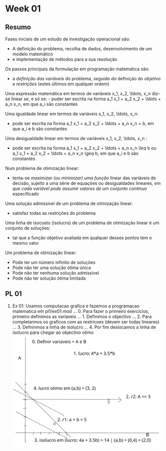 # Week 01

## Resumo 

Fases iniciais de um estudo de investigação operacional são:
 - A definição do problema, recolha de dados, desenvolvimento de um modelo matemático
 - e implementação de métodos para a sua resolução
  
Os passos principais da formulação em programação matemática são: 
 - a *definição das variáveis* do problema, *seguida da* definição do *objetivo e restrições* (estes últimos em qualquer ordem)
   
Uma expressão matemática em termos de variáveis x_1, x_2, \ldots, x_n diz-se linear se, e só se: - puder ser escrita na forma a_1 x_1 + a_2 x_2 + \ldots + a_n x_n, em que a_i são constantes
  
Uma igualdade linear em termos de variáveis x_1, x_2, \ldots, x_n:
 - pode ser escrita na forma a_1 x_1 + a_2 x_2 + \ldots + a_n x_n *=* b, em que a_i e b são constantes
  
Uma desigualdade linear em termos de variáveis x_1, x_2, \ldots, x_n :
 - pode ser escrita na forma a_1 x_1 + a_2 x_2 + \ldots + a_n x_n *\leq* b ou a_1 x_1 + a_2 x_2 + \ldots + a_n x_n *\geq* b, em que a_i e b são constantes
  
Num problema de otimização linear: 
 - tenta-se *maximizar (ou minimizar) uma função* linear das variáveis de decisão, sujeito a uma série de equações ou desigualdades lineares, *em que cada variável pode assumir valores de um conjunto contínuo* especificado
  
Uma solução admissível de um problema de otimização linear:
 - satisfaz todas as restrições do problema
  
Uma linha de isocusto (isolucro) de um problema de otimização linear é um conjunto de soluções:
 - tal que a função objetivo avaliada em qualquer desses pontos tem o mesmo valor
   
Um problema de otimização linear:
 - Pode ter um número infinito de soluções
 - Pode não ter uma solução ótima única
 - Pode não ter nenhuma solução admissível
 - Pode não ter solução ótima limitada


## PL 01

1. Ex 01: Usamos computacao grafica e fazemos a programacao matematica em pl1/ex01.mod
... 0. Para fazer o primeiro exercicios, primeiro definimos as variaveis
... 1. Definimos o objectivo 
... 2. Para completarmos os graficos com as restricoes (devem ser todas lineares)
... 3. Defninmos a linha de isolucro 
... 4. Por fim deslocamos a linha de isolucro para chegar ao objectivo otimo
![ex01](images/ex01.svg)

